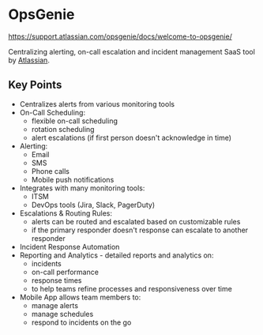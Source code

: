 # OpsGenie

<https://support.atlassian.com/opsgenie/docs/welcome-to-opsgenie/>

Centralizing alerting, on-call escalation and incident management SaaS tool by [Atlassian](atlassian.md).

## Key Points

- Centralizes alerts from various monitoring tools
- On-Call Scheduling:
  - flexible on-call scheduling
  - rotation scheduling
  - alert escalations (if first person doesn't acknowledge in time)
- Alerting:
  - Email
  - SMS
  - Phone calls
  - Mobile push notifications
- Integrates with many monitoring tools:
  - ITSM
  - DevOps tools (Jira, Slack, PagerDuty)
- Escalations & Routing Rules:
  - alerts can be routed and escalated based on customizable rules
  - if the primary responder doesn't response can escalate to another responder
- Incident Response Automation
- Reporting and Analytics - detailed reports and analytics on:
  - incidents
  - on-call performance
  - response times
  - to help teams refine processes and responsiveness over time
- Mobile App allows team members to:
  - manage alerts
  - manage schedules
  - respond to incidents on the go
